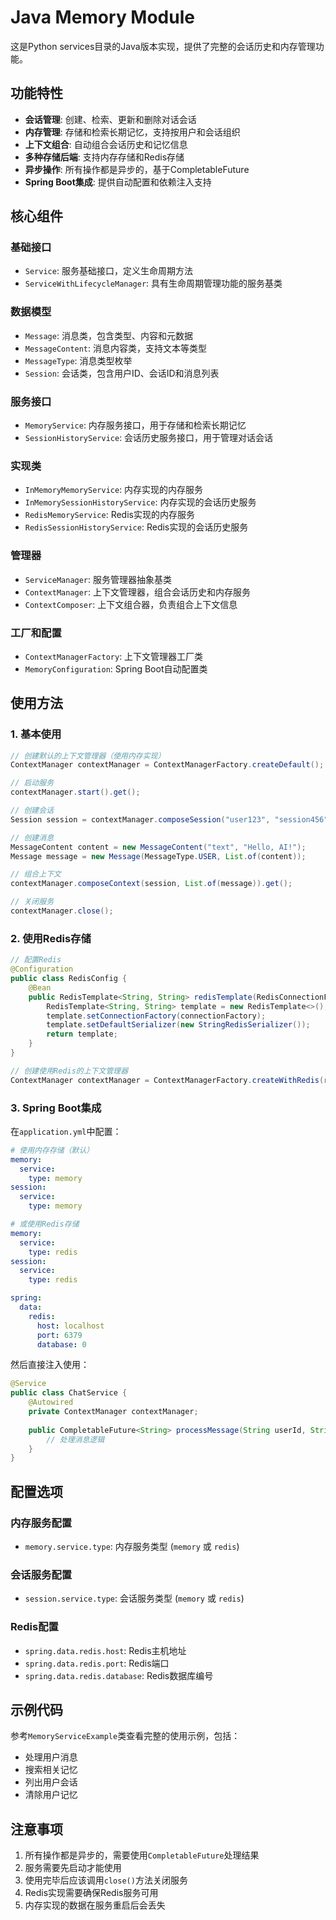 # Java Memory Module

这是Python services目录的Java版本实现，提供了完整的会话历史和内存管理功能。

## 功能特性

- **会话管理**: 创建、检索、更新和删除对话会话
- **内存管理**: 存储和检索长期记忆，支持按用户和会话组织
- **上下文组合**: 自动组合会话历史和记忆信息
- **多种存储后端**: 支持内存存储和Redis存储
- **异步操作**: 所有操作都是异步的，基于CompletableFuture
- **Spring Boot集成**: 提供自动配置和依赖注入支持

## 核心组件

### 基础接口
- `Service`: 服务基础接口，定义生命周期方法
- `ServiceWithLifecycleManager`: 具有生命周期管理功能的服务基类

### 数据模型
- `Message`: 消息类，包含类型、内容和元数据
- `MessageContent`: 消息内容类，支持文本等类型
- `MessageType`: 消息类型枚举
- `Session`: 会话类，包含用户ID、会话ID和消息列表

### 服务接口
- `MemoryService`: 内存服务接口，用于存储和检索长期记忆
- `SessionHistoryService`: 会话历史服务接口，用于管理对话会话

### 实现类
- `InMemoryMemoryService`: 内存实现的内存服务
- `InMemorySessionHistoryService`: 内存实现的会话历史服务
- `RedisMemoryService`: Redis实现的内存服务
- `RedisSessionHistoryService`: Redis实现的会话历史服务

### 管理器
- `ServiceManager`: 服务管理器抽象基类
- `ContextManager`: 上下文管理器，组合会话历史和内存服务
- `ContextComposer`: 上下文组合器，负责组合上下文信息

### 工厂和配置
- `ContextManagerFactory`: 上下文管理器工厂类
- `MemoryConfiguration`: Spring Boot自动配置类

## 使用方法

### 1. 基本使用

```java
// 创建默认的上下文管理器（使用内存实现）
ContextManager contextManager = ContextManagerFactory.createDefault();

// 启动服务
contextManager.start().get();

// 创建会话
Session session = contextManager.composeSession("user123", "session456").get();

// 创建消息
MessageContent content = new MessageContent("text", "Hello, AI!");
Message message = new Message(MessageType.USER, List.of(content));

// 组合上下文
contextManager.composeContext(session, List.of(message)).get();

// 关闭服务
contextManager.close();
```

### 2. 使用Redis存储

```java
// 配置Redis
@Configuration
public class RedisConfig {
    @Bean
    public RedisTemplate<String, String> redisTemplate(RedisConnectionFactory connectionFactory) {
        RedisTemplate<String, String> template = new RedisTemplate<>();
        template.setConnectionFactory(connectionFactory);
        template.setDefaultSerializer(new StringRedisSerializer());
        return template;
    }
}

// 创建使用Redis的上下文管理器
ContextManager contextManager = ContextManagerFactory.createWithRedis(redisTemplate);
```

### 3. Spring Boot集成

在`application.yml`中配置：

```yaml
# 使用内存存储（默认）
memory:
  service:
    type: memory
session:
  service:
    type: memory

# 或使用Redis存储
memory:
  service:
    type: redis
session:
  service:
    type: redis

spring:
  data:
    redis:
      host: localhost
      port: 6379
      database: 0
```

然后直接注入使用：

```java
@Service
public class ChatService {
    @Autowired
    private ContextManager contextManager;
    
    public CompletableFuture<String> processMessage(String userId, String sessionId, String message) {
        // 处理消息逻辑
    }
}
```

## 配置选项

### 内存服务配置
- `memory.service.type`: 内存服务类型 (`memory` 或 `redis`)

### 会话服务配置
- `session.service.type`: 会话服务类型 (`memory` 或 `redis`)

### Redis配置
- `spring.data.redis.host`: Redis主机地址
- `spring.data.redis.port`: Redis端口
- `spring.data.redis.database`: Redis数据库编号

## 示例代码

参考`MemoryServiceExample`类查看完整的使用示例，包括：
- 处理用户消息
- 搜索相关记忆
- 列出用户会话
- 清除用户记忆

## 注意事项

1. 所有操作都是异步的，需要使用`CompletableFuture`处理结果
2. 服务需要先启动才能使用
3. 使用完毕后应该调用`close()`方法关闭服务
4. Redis实现需要确保Redis服务可用
5. 内存实现的数据在服务重启后会丢失

